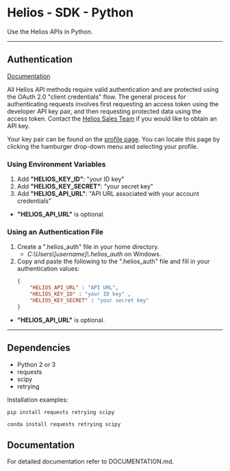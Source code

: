 # Helios - SDK - Python

Use the Helios APIs in Python.

------------------

## Authentication

[Documentation](https://helios.earth/developers/api/authentication/)

All Helios API methods require valid authentication and are protected using the OAuth 2.0 "client credentials" flow.  The general process for authenticating requests involves first requesting an access token using the developer API key pair, and then requesting protected data using the access token.  Contact the [Helios Sales Team](mailto:heliossales@harris.com) if you would like to obtain an API key.

Your key pair can be found on the [profile page](https://helios.earth/explore/account).  You can locate this page by clicking the hamburger drop-down menu and selecting your profile.

### Using Environment Variables
1. Add __"HELIOS\_KEY\_ID"__: "your ID key"
2. Add __"HELIOS\_KEY\_SECRET"__: "your secret key"
3. Add __"HELIOS\_API\_URL"__: "API URL associated with your account credentials"
* __"HELIOS\_API\_URL"__ is optional.

### Using an Authentication File
1. Create a ".helios_auth" file in your home directory.
    * *C:\\Users\\[username]\\.helios_auth* on Windows.
2. Copy and paste the following to the ".helios_auth" file and fill in your authentication values:
	```json
	{
		"HELIOS_API_URL" : "API URL", 
		"HELIOS_KEY_ID" : "your ID key" , 
		"HELIOS_KEY_SECRET" : "your secret key"
	}
	```
* __"HELIOS\_API\_URL"__ is optional.

------------------
  
## Dependencies
* Python 2 or 3
* requests
* scipy
* retrying

Installation examples:

`pip install requests retrying scipy`

`conda install requests retrying scipy`

## Documentation
For detailed documentation refer to DOCUMENTATION.md.
